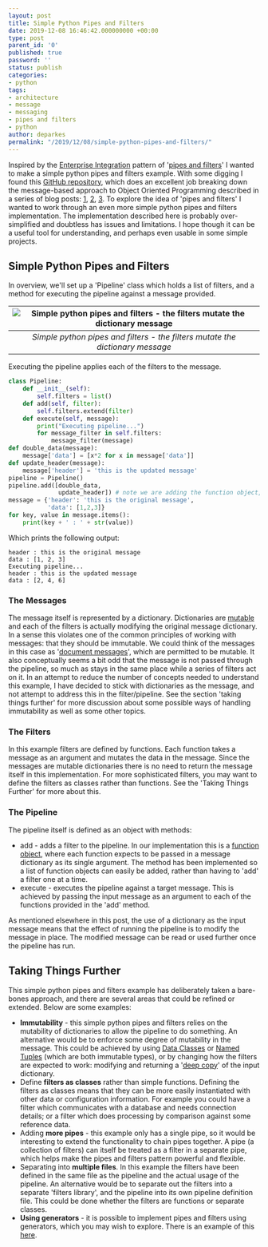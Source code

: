 ```yaml
---
layout: post
title: Simple Python Pipes and Filters
date: 2019-12-08 16:46:42.000000000 +00:00
type: post
parent_id: '0'
published: true
password: ''
status: publish
categories:
- python
tags:
- architecture
- message
- messaging
- pipes and filters
- python
author: deparkes
permalink: "/2019/12/08/simple-python-pipes-and-filters/"
---
```

Inspired by the <a href="https://www.enterpriseintegrationpatterns.com/index.html">Enterprise Integration</a> pattern of '<a href="https://www.enterpriseintegrationpatterns.com/patterns/messaging/PipesAndFilters.html">pipes and filters</a>' I wanted to make a simple python pipes and filters example. With some digging I found this <a href="https://github.com/lumannnn/pypifi">GitHub repository</a>, which does an excellent job breaking down the message-based approach to Object Oriented Programming described in a series of blog posts: <a href="https://eventuallyconsistent.net/2013/08/12/messaging-as-a-programming-model-part-1/">1</a>, <a href="https://eventuallyconsistent.net/2013/08/14/messaging-as-a-programming-model-part-2/">2</a>, <a href="https://eventuallyconsistent.net/2013/08/19/messaging-as-a-programming-model-revisited/">3</a>.
To explore the idea of 'pipes and filters' I wanted to work through an even more simple python pipes and filters implementation. The implementation described here is probably over-simplified and doubtless has issues and limitations. I hope though it can be a useful tool for understanding, and perhaps even usable in some simple projects.
<h2>Simple Python Pipes and Filters</h2>
In overview, we'll set up a 'Pipeline' class which holds a list of filters, and a method for executing the pipeline against a message provided.

| ![Simple python pipes and filters - the filters mutate the dictionary message]({{site.baseurl}}/assets/2019/12/pipes-and-filters-schematic-1.png) |
|:--:|
| *Simple python pipes and filters - the filters mutate the dictionary message* |

Executing the pipeline applies each of the filters to the message.

```python
class Pipeline:
    def __init__(self):
        self.filters = list()
    def add(self, filter):
        self.filters.extend(filter)
    def execute(self, message):
        print("Executing pipeline...")
        for message_filter in self.filters:
            message_filter(message)
def double_data(message):
    message['data'] = [x*2 for x in message['data']]
def update_header(message):
    message['header'] = 'this is the updated message'
pipeline = Pipeline()
pipeline.add([double_data,
              update_header]) # note we are adding the function object, not making a function call
message = {'header': 'this is the original message',
           'data': [1,2,3]}
for key, value in message.items():
    print(key + ' : ' + str(value))
```

Which prints the following output:

```
header : this is the original message
data : [1, 2, 3]
Executing pipeline...
header : this is the updated message
data : [2, 4, 6]
```

<h3>The Messages</h3>
The message itself is represented by a dictionary. Dictionaries are <a href="https://stackoverflow.com/questions/15078519/python-dictionary-passed-as-an-input-to-a-function-acts-like-a-global-in-that-fu">mutable</a> and each of the filters is actually modifying the original message dictionary. In a sense this violates one of the common principles of working with messages: that they should be immutable.
We could think of the messages in this case as '<a href="https://www.enterpriseintegrationpatterns.com/patterns/messaging/DocumentMessage.html">document messages</a>', which are permitted to be mutable. It also conceptually seems a bit odd that the message is not passed through the pipeline, so much as stays in the same place while a series of filters act on it.
In an attempt to reduce the number of concepts needed to understand this example, I have decided to stick with dictionaries as the message, and not attempt to address this in the filter/pipeline. See the section 'taking things further' for more discussion about some possible ways of handling immutability as well as some other topics.
<h3>The Filters</h3>
In this example filters are defined by functions. Each function takes a message as an argument and mutates the data in the message. Since the messages are mutable dictionaries there is no need to return the message itself in this implementation.
For more sophisticated filters, you may want to define the filters as classes rather than functions. See the 'Taking Things Further' for more about this.
<h3>The Pipeline</h3>
The pipeline itself is defined as an object with methods:
<ul>
<li>add - adds a filter to the pipeline. In our implementation this is a <a href="https://medium.com/python-pandemonium/function-as-objects-in-python-d5215e6d1b0d">function object</a>, where each function expects to be passed in a message dictionary as its single argument. The method has been implemented so a list of function objects can easily be added, rather than having to 'add' a filter one at a time.</li>
<li>execute - executes the pipeline against a target message. This is achieved by passing the input message as an argument to each of the functions provided in the 'add' method.</li>
</ul>
As mentioned elsewhere in this post, the use of a dictionary as the input message means that the effect of running the pipeline is to modify the message in place. The modified message can be read or used further once the pipeline has run.
<h2>Taking Things Further</h2>
This simple python pipes and filters example has deliberately taken a bare-bones approach, and there are several areas that could be refined or extended. Below are some examples:
<ul>
<li>
<strong>Immutability</strong> - this simple python pipes and filters relies on the mutability of dictionaries to allow the pipeline to do something. An alternative would be to enforce some degree of mutability in the message. This could be achieved by using <a href="https://realpython.com/python-data-classes/">Data Classes</a> or <a href="https://docs.python.org/3/library/collections.html#collections.namedtuple">Named Tuples</a> (which are both immutable types), or by changing how the filters are expected to work: modifying and returning a '<a href="https://www.geeksforgeeks.org/copy-python-deep-copy-shallow-copy/">deep copy</a>' of the input dictionary.</li>
<li>Define <strong>filters as classes</strong> rather than simple functions. Defining the filters as classes means that they can be more easily instantiated with other data or configuration information. For example you could have a filter which communicates with a database and needs connection details; or a filter which does processing by comparison against some reference data.</li>
<li>Adding <strong>more pipes</strong> - this example only has a single pipe, so it would be interesting to extend the functionality to chain pipes together. A pipe (a collection of filters) can itself be treated as a filter in a separate pipe, which helps make the pipes and filters pattern powerful and flexible.</li>
<li>Separating into <strong>multiple files</strong>. In this example the filters have been defined in the same file as the pipeline and the actual usage of the pipeline. An alternative would be to separate out the filters into a separate 'filters library', and the pipeline into its own pipeline definition file. This could be done whether the filters are functions or separate classes.</li>
<li>
<strong>Using generators</strong> - it is possible to implement pipes and filters using generators, which you may wish to explore. There is an example of this <a href="https://tech.stylight.com/pipes-and-filters-architectures-with-python-generators/">here</a>.</li>
</ul>
